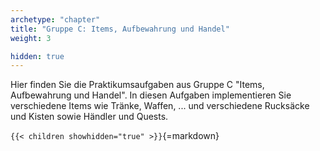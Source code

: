 ```yaml
---
archetype: "chapter"
title: "Gruppe C: Items, Aufbewahrung und Handel"
weight: 3

hidden: true
---
```



Hier finden Sie die Praktikumsaufgaben aus Gruppe C "Items, Aufbewahrung und Handel". In diesen
Aufgaben implementieren Sie verschiedene Items wie Tränke, Waffen, ... und verschiedene Rucksäcke
und Kisten sowie Händler und Quests.


`{{< children showhidden="true" >}}`{=markdown}
